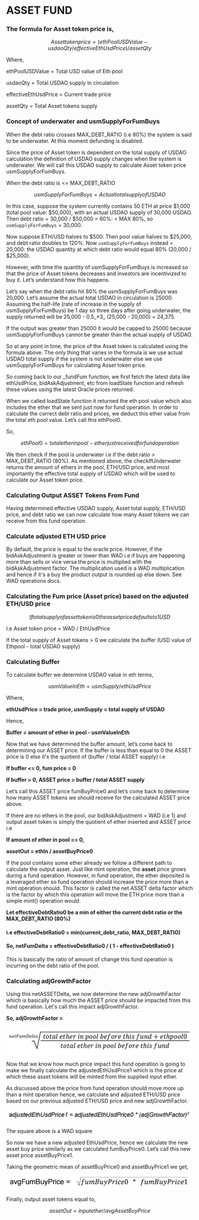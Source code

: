 # ASSET FUND

### The formula for Asset token price is,

$$
Asset token price = (ethPoolUSDValue - usdaoQty / effectiveEthUsdPrice) / assetQty
$$

Where,&#x20;

ethPoolUSDValue = Total USD value of Eth pool&#x20;

usdaoQty = Total USDAO supply in circulation&#x20;

effectiveEthUsdPrice = Current trade price&#x20;

assetQty = Total Asset tokens supply

### Concept of underwater and usmSupplyForFumBuys

When the debt ratio crosses MAX\_DEBT\_RATIO (i.e 80%) the system is said to be underwater. At this moment defunding is disabled.&#x20;

Since the price of Asset token is dependent on the total supply of USDAO calculation the definition of USDAO supply changes when the system is underwater. We will call this USDAO supply to calculate Asset token price usmSupplyForFumBuys.

When the debt ratio is <= MAX\_DEBT\_RATIO

$$
usmSupplyForFumBuys = Actual total supply of USDAO
$$

In this case, suppose the system currently contains 50 ETH at price $1,000 (total pool value: $50,000), with an actual USDAO supply of 30,000 USDAO. Then debt ratio = 30,000 / $50,000 = 60%: < MAX 80%, so `usmSupplyForFumBuys` = 30,000.

Now suppose ETH/USD halves to $500. Then pool value halves to $25,000, and debt ratio doubles to 120%. Now `usmSupplyForFumBuys` instead = 20,000: the USDAO quantity at which debt ratio would equal 80% (20,000 / $25,000).

However, with time the quantity of usmSupplyForFumBuys is increased so that the price of Asset tokens decreases and investors are incentivized to buy it. Let’s understand how this happens.

Let’s say when the debt ratio hit 80% the usmSupplyForFumBuys was 20,000. Let’s assume the actual total USDAO in circulation is 25000. Assuming the half-life (rate of increase in the supply of usmSupplyForFumBuys) be 1 day so three days after going underwater, the supply returned will be 25,000 - 0.5_\*3_ (25,000 - 20,000) = 24,375.

If the output was greater than 25000 it would be capped to 25000 because usmSupplyForFumBuys cannot be greater than the actual supply of USDAO.

So at any point in time, the price of the Asset token is calculated using the formula above. The only thing that varies in the formula is we use actual USDAO total supply if the system is not underwater else we use usmSupplyForFumBuys for calculating Asset token price.

So coming back to our \_fundFum function, we first fetch the latest data like ethUsdPrice, bidAskAdjustment, etc from loadState function and refresh these values using the latest Oracle prices returned.

When we called loadState function it returned the eth pool value which also includes the ether that we sent just now for fund operation. In order to calculate the correct debt ratio and prices, we deduct this ether value from the total eth pool value. Let’s call this ethPool0.

So,

$$
ethPool0 = total ether in pool - ether just received for fund operation
$$

We then check if the pool is underwater i.e if the debt ratio > MAX\_DEBT\_RATIO (80%). As mentioned above, the checkIfUnderwater returns the amount of ethers in the pool, ETH/USD price, and most importantly the effective total supply of USDAO which will be used to calculate our Asset token price.

### Calculating Output ASSET Tokens From Fund

Having determined effective USDAO supply, Asset total supply, ETH/USD price, and debt ratio we can now calculate how many Asset tokens we can receive from this fund operation.

### Calculate adjusted ETH USD price

By default, the price is equal to the oracle price. However, if the bidAskAdjustment is greater or lower than WAD i.e if buys are happening more than sells or vice versa the price is multiplied with the bidAskAdjustment factor. The multiplication used is a WAD multiplication and hence if it's a buy the product output is rounded up else down. See WAD operations docs.

### Calculating the Fum price (Asset price) based on the adjusted ETH/USD price

$$
If total supply of asset token is 0 the asset price defaults to 1 USD
$$

I.e Asset token price = WAD / EthUsdPrice

If the total supply of Asset tokens > 0 we calculate the buffer (USD value of Ethpool - total USDAO supply)

### Calculating Buffer

To calculate buffer we determine USDAO value in eth terms,

$$
usmValueInEth = usmSupply / ethUsdPrice
$$

Where,

**ethUsdPrice = trade price, usmSupply = total supply of USDAO**

Hence,&#x20;

**Buffer = amount of ether in pool - usmValueInEth**

Now that we have determined the buffer amount, let’s come back to determining our ASSET price. If the buffer is less than equal to 0 the ASSET price is 0 else it's the quotient of (buffer / total ASSET supply) i.e

**If buffer <= 0, fum price = 0**

**If buffer > 0, ASSET price = buffer / total ASSET supply**

Let’s call this ASSET price fumBuyPrice0 and let’s come back to determine how many ASSET tokens we should receive for the calculated ASSET price above.

If there are no ethers in the pool, our bidAskAdjustment = WAD (i.e 1) and output asset token is simply the quotient of ether inserted and ASSET price i.e

**If amount of ether in pool == 0,**

**assetOut = ethIn / assetBuyPrice0**

If the pool contains some ether already we follow a different path to calculate the output asset. Just like mint operation, the **asset** price grows during a fund operation. However, in fund operation, the ether deposited is a leveraged ether so fund operation should increase the price more than a mint operation should. This factor is called the net ASSET delta factor which is the factor by which this operation will move the ETH price more than a simple mint() operation would.

**Let effectiveDebtRatio0 be a min of either the current debt ratio or the MAX\_DEBT\_RATIO (80%)**

#### i.e effectiveDebtRatio0 = min(current\_debt\_ratio, MAX\_DEBT\_RATIO)

#### So, netFumDelta = effectiveDebtRatio0 / ( 1 - effectiveDebtRatio0 )

This is basically the ratio of amount of change this fund operation is incurring on the debt ratio of the pool.

### Calculating adjGrowthFactor

Using this netASSETDelta, we now determine the new adjGrowthFactor which is basically how much the ASSET price should be impacted from this fund operation. Let's call this impact adjGrowthFactor.

**So, adjGrowthFactor =**

![](<../../../.gitbook/assets/capture (1).jpg>)

Now that we know how much price impact this fund operation is going to make we finally calculate the adjustedEthUsdPrice1 which is the price at which these asset tokens will be minted from the supplied input ether.

As discussed above the price from fund operation should move more up than a mint operation hence, we calculate and adjusted ETH/USD price based on our previous adjusted ETH/USD price and new adjGrowthFactor.

![](../../../.gitbook/assets/capture.jpg)

The square above is a WAD square

So now we have a new adjusted EthUsdPrice, hence we calculate the new asset buy price similarly as we calculated fumBuyPrice0. Let’s call this new asset price assetBuyPrice1.

Taking the geometric mean of assetBuyPrice0 and assetBuyPrice1 we get,

![](<../../../.gitbook/assets/capture (3).jpg>)

Finally, output asset tokens equal to,

$$
assetOut = input ether / avgAssetBuyPrice
$$

